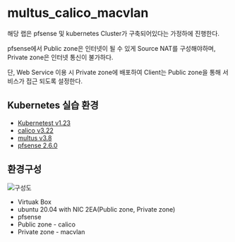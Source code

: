 # multus_calico_macvlan
해당 랩은 pfsense 및 kubernetes Cluster가 구축되어있다는 가정하에 진행한다.

pfsense에서 Public zone은 인터넷이 될 수 있게 Source NAT를 구성해야하며, Private zone은 인터넷 통신이 불가하다.

단, Web Service 이용 시 Private zone에 배포하여 Client는 Public zone을 통해 서비스가 접근 되도록 설정한다.

## Kubernetes 실습 환경

- [Kubernetest v1.23](https://kubernetes.io/docs/home/)
- [calico v3.22](https://projectcalico.docs.tigera.io/getting-started/kubernetes/requirements)
- [multus v3.8](https://github.com/k8snetworkplumbingwg/multus-cni)
- [pfsense 2.6.0](https://www.pfsense.org/)

## 환경구성
![구성도](https://user-images.githubusercontent.com/71689654/156573315-f9f8bb7c-381c-41cb-963a-0cbab0d48be1.png)

- Virtuak Box
- ubuntu 20.04 with NIC 2EA(Public zone, Private zone)
- pfsense
- Public zone - calico
- Private zone - macvlan

